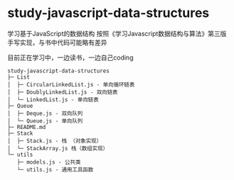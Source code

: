 # study-javascript-data-structures
学习基于JavaScript的数据结构 
按照《学习Javascript数据结构与算法》第三版  手写实现，与书中代码可能略有差异

目前正在学习中，一边读书，一边自己coding

```
study-javascript-data-structures
├─ List
│  ├─ CircularLinkedList.js - 单向循环链表
│  ├─ DoublyLinkedList.js - 双向链表
│  └─ LinkedList.js - 单向链表
├─ Queue
│  ├─ Deque.js - 双向队列
│  └─ Queue.js - 单向队列
├─ README.md
├─ Stack
│  ├─ Stack.js - 栈 （对象实现）
│  └─ StackArray.js 栈（数组实现）
└─ utils
   ├─ models.js - 公共类
   └─ utils.js - 通用工具函数

```